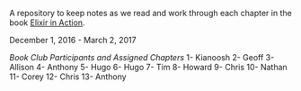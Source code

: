 A repository to keep notes as we read and work through each chapter in the book [Elixir in Action](https://www.manning.com/books/elixir-in-action).

December 1, 2016 - March 2, 2017

*Book Club Participants and Assigned Chapters*
1- Kianoosh
2- Geoff
3- Allison
4- Anthony
5- Hugo
6- Hugo
7- Tim
8- Howard
9- Chris
10- Nathan
11- Corey
12- Chris
13- Anthony
